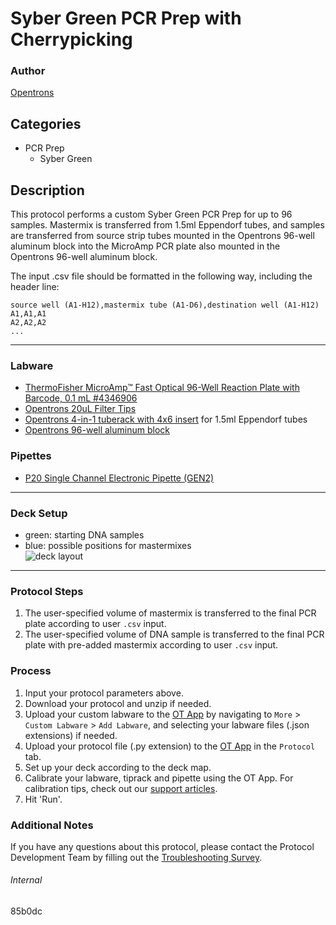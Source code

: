 # Syber Green PCR Prep with Cherrypicking

### Author
[Opentrons](https://opentrons.com/)

## Categories
* PCR Prep
	* Syber Green

## Description

This protocol performs a custom Syber Green PCR Prep for up to 96 samples. Mastermix is transferred from 1.5ml Eppendorf tubes, and samples are transferred from source strip tubes mounted in the Opentrons 96-well aluminum block into the MicroAmp PCR plate also mounted in the Opentrons 96-well aluminum block.

The input .csv file should be formatted in the following way, including the header line:

```
source well (A1-H12),mastermix tube (A1-D6),destination well (A1-H12)
A1,A1,A1
A2,A2,A2
...
```

---

### Labware
* [ThermoFisher MicroAmp™ Fast Optical 96-Well Reaction Plate with Barcode, 0.1 mL #4346906](https://www.thermofisher.com/order/catalog/product/4346906)
* [Opentrons 20uL Filter Tips](https://shop.opentrons.com/opentrons-20ul-filter-tips/)
* [Opentrons 4-in-1 tuberack with 4x6 insert](https://shop.opentrons.com/4-in-1-tube-rack-set/) for 1.5ml Eppendorf tubes
* [Opentrons 96-well aluminum block](https://shop.opentrons.com/aluminum-block-set/)

### Pipettes
* [P20 Single Channel Electronic Pipette (GEN2)](https://shop.opentrons.com/single-channel-electronic-pipette-p20/)

---

### Deck Setup

* green: starting DNA samples
* blue: possible positions for mastermixes  
![deck layout](https://opentrons-protocol-library-website.s3.amazonaws.com/custom-README-images/85b0dc/deck.png)

---

### Protocol Steps
1. The user-specified volume of mastermix is transferred to the final PCR plate according to user `.csv` input.
2. The user-specified volume of DNA sample is transferred to the final PCR plate with pre-added mastermix according to user `.csv` input.

### Process
1. Input your protocol parameters above.
2. Download your protocol and unzip if needed.
3. Upload your custom labware to the [OT App](https://opentrons.com/ot-app) by navigating to `More` > `Custom Labware` > `Add Labware`, and selecting your labware files (.json extensions) if needed.
4. Upload your protocol file (.py extension) to the [OT App](https://opentrons.com/ot-app) in the `Protocol` tab.
5. Set up your deck according to the deck map.
6. Calibrate your labware, tiprack and pipette using the OT App. For calibration tips, check out our [support articles](https://support.opentrons.com/en/collections/1559720-guide-for-getting-started-with-the-ot-2).
7. Hit 'Run'.

### Additional Notes
If you have any questions about this protocol, please contact the Protocol Development Team by filling out the [Troubleshooting Survey](https://protocol-troubleshooting.paperform.co/).

###### Internal
85b0dc
